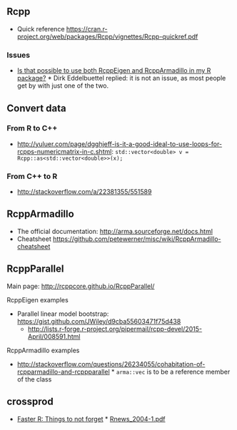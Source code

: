 ## Rcpp

* Quick reference https://cran.r-project.org/web/packages/Rcpp/vignettes/Rcpp-quickref.pdf

### Issues

* [Is that possible to use both RcppEigen and RcppArmadillo in my R package?](http://stackoverflow.com/questions/22624345/can-i-use-both-rcppeigen-and-rcpparmadillo-in-my-package)
      *  Dirk Eddelbuettel replied: it is not an issue, as most people get by with just one of the two.

## Convert data

### From R to C++

* http://yuluer.com/page/dgghjeff-is-it-a-good-ideal-to-use-loops-for-rcpps-numericmatrix-in-c.shtml: `std::vector<double> v = Rcpp::as<std::vector<double>>(x);`

### From C++ to R

* http://stackoverflow.com/a/22381355/551589

## RcppArmadillo

* The official documentation: http://arma.sourceforge.net/docs.html
* Cheatsheet https://github.com/petewerner/misc/wiki/RcppArmadillo-cheatsheet

## RcppParallel

Main page: http://rcppcore.github.io/RcppParallel/

RcppEigen examples

* Parallel linear model bootstrap: https://gist.github.com/JWiley/d9cba55603471f75d438
    * http://lists.r-forge.r-project.org/pipermail/rcpp-devel/2015-April/008591.html

RcppArmadillo examples

* http://stackoverflow.com/questions/26234055/cohabitation-of-rcpparmadillo-and-rcppparallel
      * `arma::vec` is to be a reference member of the class

## crossprod

* [Faster R: Things to not forget](http://pj.freefaculty.org/blog/?p=122)
      * [Rnews_2004-1.pdf](https://cran.r-project.org/doc/Rnews/Rnews_2004-1.pdf)
